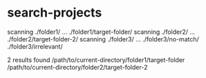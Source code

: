 # search-projects

scanning ./folder1/ ...
	 ./folder1/target-folder/
scanning ./folder2/ ...
	 ./folder2/target-folder-2/
scanning ./folder3/ ...
	 ./folder3/no-match/
	 ./folder3/irrelevant/

2 results found
	/path/to/current-directory/folder1/target-folder
	/path/to/current-directory/folder2/target-folder-2
